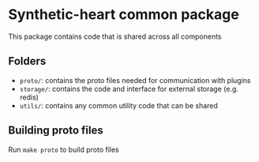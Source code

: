# Synthetic-heart common package

This package contains code that is shared across all components

## Folders

- `proto/`: contains the proto files needed for communication with plugins
- `storage/`: contains the code and interface for external storage (e.g. redis)
- `utils/`: contains any common utility code that can be shared

## Building proto files

Run `make proto` to build proto files

